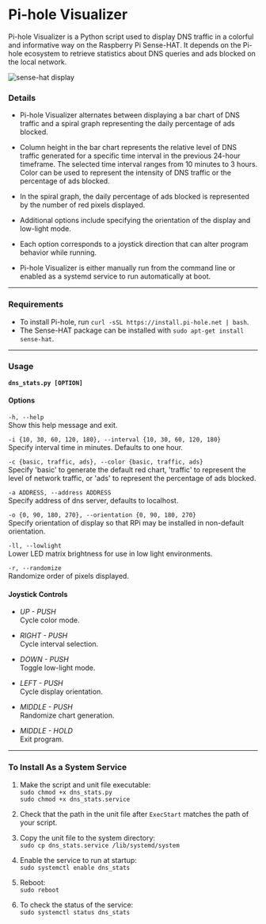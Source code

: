 # Pi-hole Visualizer  
Pi-hole Visualizer is a Python script used to display DNS traffic in a colorful and informative way on the Raspberry Pi Sense-HAT. It depends on the Pi-hole ecosystem to retrieve statistics about DNS queries and ads blocked on the local network.    

![sense-hat display](https://github.com/simianAstronaut/pi-hole-visualizer/blob/master/images/sense_hat.gif)  

### Details  
- Pi-hole Visualizer alternates between displaying a bar chart of DNS traffic and a spiral graph representing the daily percentage of ads blocked.  

- Column height in the bar chart represents the relative level of DNS traffic generated for a specific time interval in the previous 24-hour timeframe. The selected time interval ranges from 10 minutes to 3 hours. Color can be used to represent the intensity of DNS traffic or the percentage of ads blocked.  

- In the spiral graph, the daily percentage of ads blocked is represented by the number of red pixels displayed. 

- Additional options include specifying the orientation of the display and low-light mode.  

- Each option corresponds to a joystick direction that can alter program behavior while running.  

- Pi-hole Visualizer is either manually run from the command line or enabled as a systemd service to run automatically at boot.  
---  
  
### Requirements
* To install Pi-hole, run `curl -sSL https://install.pi-hole.net | bash`.
* The Sense-HAT package can be installed with `sudo apt-get install sense-hat`.  
 
---  
  
### Usage
**`dns_stats.py [OPTION]`**  

#### Options  
`-h, --help`  
Show this help message and exit.  

`-i {10, 30, 60, 120, 180}, --interval {10, 30, 60, 120, 180}`  
Specify interval time in minutes. Defaults to one hour.

`-c {basic, traffic, ads}, --color {basic, traffic, ads}`  
Specify 'basic' to generate the default red chart, 'traffic' to represent the level of network traffic, or 'ads' to represent the percentage of ads blocked.    

`-a ADDRESS, --address ADDRESS`  
Specify address of dns server, defaults to localhost.

`-o {0, 90, 180, 270}, --orientation {0, 90, 180, 270}`  
Specify orientation of display so that RPi may be installed in non-default orientation.

`-ll, --lowlight`  
Lower LED matrix brightness for use in low light environments.  

`-r, --randomize`  
Randomize order of pixels displayed.  

#### Joystick Controls  
- _UP - PUSH_  
Cycle color mode.  

- _RIGHT - PUSH_  
Cycle interval selection.  

- _DOWN - PUSH_  
Toggle low-light mode.  

- _LEFT - PUSH_  
Cycle display orientation.  

- _MIDDLE - PUSH_  
Randomize chart generation.  

- _MIDDLE - HOLD_  
Exit program.  
 
---  
  
 ### To Install As a System Service  
 1. Make the script and unit file executable:  
 `sudo chmod +x dns_stats.py`  
 `sudo chmod +x dns_stats.service`  
 
 2. Check that the path in the unit file after `ExecStart` matches the path of your script.  
 
 3. Copy the unit file to the system directory:  
 `sudo cp dns_stats.service /lib/systemd/system`  
 
 4. Enable the service to run at startup:  
 `sudo systemctl enable dns_stats`  
 
 5. Reboot:  
 `sudo reboot`  
 
 6. To check the status of the service:  
 `sudo systemctl status dns_stats`
